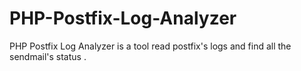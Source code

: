 PHP-Postfix-Log-Analyzer
========================

PHP Postfix Log Analyzer is a tool read postfix's logs and find all the sendmail's status .
